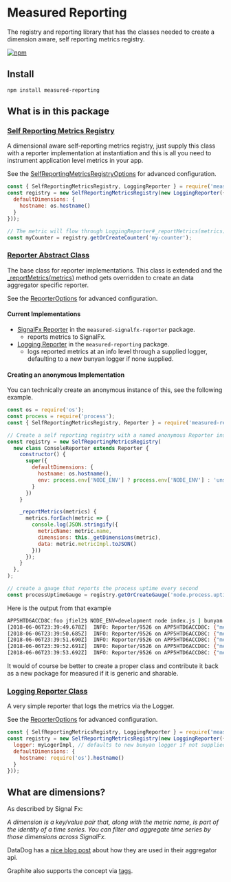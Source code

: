 # Measured Reporting

The registry and reporting library that has the classes needed to create a dimension aware, self reporting metrics registry.

[![npm](https://img.shields.io/npm/v/measured-reporting.svg)](https://www.npmjs.com/package/measured-reporting) 

## Install

```
npm install measured-reporting
```

## What is in this package

### [Self Reporting Metrics Registry](https://yaorg.github.io/node-measured/SelfReportingMetricsRegistry.html)
A dimensional aware self-reporting metrics registry, just supply this class with a reporter implementation at instantiation and this is all you need to instrument application level metrics in your app.

See the [SelfReportingMetricsRegistryOptions](http://localhost:63342/node-measured/build/docs/packages/measured-reporting/global.html#SelfReportingMetricsRegistryOptions) for advanced configuration.

```javascript
const { SelfReportingMetricsRegistry, LoggingReporter } = require('measured-reporting');
const registry = new SelfReportingMetricsRegistry(new LoggingReporter({
  defaultDimensions: {
    hostname: os.hostname()
  }
}));

// The metric will flow through LoggingReporter#_reportMetrics(metrics) every 10 seconds by default
const myCounter = registry.getOrCreateCounter('my-counter');

```

### [Reporter Abstract Class](https://yaorg.github.io/node-measured/Reporter.html)
The base class for reporter implementations. This class is extended and the [_reportMetrics(metrics)](https://yaorg.github.io/node-measured/Reporter.html#_reportMetrics__anchor) method gets overridden to create an data aggregator specific reporter. 

See the [ReporterOptions](http://localhost:63342/node-measured/build/docs/packages/measured-reporting/global.html#ReporterOptions) for advanced configuration.

#### Current Implementations
- [SignalFx Reporter](https://yaorg.github.io/node-measured/SignalFxMetricsReporter.html) in the `measured-signalfx-reporter` package.
  - reports metrics to SignalFx.
- [Logging Reporter](https://yaorg.github.io/node-measured/LoggingReporter.html) in the `measured-reporting` package.
  - logs reported metrics at an info level through a supplied logger, defaulting to a new bunyan logger if none supplied.

#### Creating an anonymous Implementation
You can technically create an anonymous instance of this, see the following example.
```javascript
const os = require('os');
const process = require('process');
const { SelfReportingMetricsRegistry, Reporter } = require('measured-reporting');

// Create a self reporting registry with a named anonymous Reporter instance;
const registry = new SelfReportingMetricsRegistry(
  new class ConsoleReporter extends Reporter {
    constructor() {
      super({
        defaultDimensions: {
          hostname: os.hostname(),
          env: process.env['NODE_ENV'] ? process.env['NODE_ENV'] : 'unset'
        }
      })
    }

    _reportMetrics(metrics) {
      metrics.forEach(metric => {
        console.log(JSON.stringify({
          metricName: metric.name,
          dimensions: this._getDimensions(metric),
          data: metric.metricImpl.toJSON()
        }))
      });
    }
  },
);

// create a gauge that reports the process uptime every second
const processUptimeGauge = registry.getOrCreateGauge('node.process.uptime', () => process.uptime(), {}, 1);
```

Here is the output from that example

```bash
APP5HTD6ACCD8C:foo jfiel2$ NODE_ENV=development node index.js | bunyan
[2018-06-06T23:39:49.678Z]  INFO: Reporter/9526 on APP5HTD6ACCD8C: {"metricName":"node.process.uptime","dimensions":{"hostname":"APP5HTD6ACCD8C","env":"development"},"data":0.092}
[2018-06-06T23:39:50.685Z]  INFO: Reporter/9526 on APP5HTD6ACCD8C: {"metricName":"node.process.uptime","dimensions":{"hostname":"APP5HTD6ACCD8C","env":"development"},"data":1.099}
[2018-06-06T23:39:51.690Z]  INFO: Reporter/9526 on APP5HTD6ACCD8C: {"metricName":"node.process.uptime","dimensions":{"hostname":"APP5HTD6ACCD8C","env":"development"},"data":2.104}
[2018-06-06T23:39:52.691Z]  INFO: Reporter/9526 on APP5HTD6ACCD8C: {"metricName":"node.process.uptime","dimensions":{"hostname":"APP5HTD6ACCD8C","env":"development"},"data":3.105}
[2018-06-06T23:39:53.692Z]  INFO: Reporter/9526 on APP5HTD6ACCD8C: {"metricName":"node.process.uptime","dimensions":{"hostname":"APP5HTD6ACCD8C","env":"development"},"data":4.106}
```


It would of course be better to create a proper class and contribute it back as a new package for measured if it is generic and sharable.

### [Logging Reporter Class](https://yaorg.github.io/node-measured/LoggingReporter.html)
A very simple reporter that logs the metrics via the Logger.

See the [ReporterOptions](http://localhost:63342/node-measured/build/docs/packages/measured-reporting/global.html#ReporterOptions) for advanced configuration.

```javascript
const { SelfReportingMetricsRegistry, LoggingReporter } = require('measured-reporting');
const registry = new SelfReportingMetricsRegistry(new LoggingReporter({
  logger: myLogerImpl, // defaults to new bunyan logger if not supplied
  defaultDimensions: {
    hostname: require('os').hostname()
  }
}));
```

## What are dimensions?
As described by Signal Fx:
    
*A dimension is a key/value pair that, along with the metric name, is part of the identity of a time series. 
You can filter and aggregate time series by those dimensions across SignalFx.*
    
DataDog has a [nice blog post](https://www.datadoghq.com/blog/the-power-of-tagged-metrics/) about how they are used in their aggregator api.

Graphite also supports the concept via [tags](http://graphite.readthedocs.io/en/latest/tags.html).

